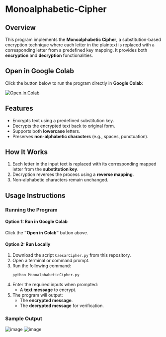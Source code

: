 # Monoalphabetic-Cipher

## Overview
This program implements the **Monoalphabetic Cipher**, a substitution-based encryption technique where each letter in the plaintext is replaced with a corresponding letter from a predefined key mapping. It provides both **encryption** and **decryption** functionalities.

## Open in Google Colab
Click the button below to run the program directly in **Google Colab**:

[![Open In Colab](https://colab.research.google.com/assets/colab-badge.svg)](https://colab.research.google.com/github/leorasdsouza/Monoalphabetic-Cipher/blob/main/MonoalphabeticCipher.ipynb)

## Features
- Encrypts text using a predefined substitution key.
- Decrypts the encrypted text back to original form.
- Supports both **lowercase** letters.
- Preserves **non-alphabetic characters** (e.g., spaces, punctuation).

## How It Works
1. Each letter in the input text is replaced with its corresponding mapped letter from the **substitution key**.
2. Decryption reverses the process using a **reverse mapping**.
3. Non-alphabetic characters remain unchanged.

## Usage Instructions

### Running the Program
#### **Option 1: Run in Google Colab**
Click the **"Open in Colab"** button above.
#### **Option 2: Run Locally**
1. Download the script `CaesarCipher.py` from this repository.
2. Open a terminal or command prompt.
3. Run the following command:
   ```bash
   python MonoalphabeticCipher.py
3. Enter the required inputs when prompted:
   - A **text message** to encrypt.
4. The program will output:
   - The **encrypted message**.
   - The **decrypted message** for verification.

### Sample Output
![image](https://github.com/user-attachments/assets/d4e374e7-706a-46e4-80fb-5d3f5ae3557d)
![image](https://github.com/user-attachments/assets/41b774b8-748c-414b-a783-b397d5f9299e)

